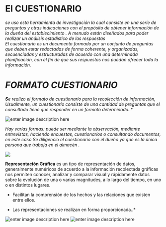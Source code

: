 #  El CUESTIONARIO 
*se  uso esta  herramienta de investigación la cual  consiste  en  una serie de preguntas y otras indicaciones con el propósito de obtener información de la dueña del establecimiento . A menudo están diseñados para poder realizar un análisis estadístico de las respuestas  
El cuestionario es un documento formado por un conjunto de preguntas que deben estar redactadas de forma coherente, y organizadas, secuenciadas y estructuradas de acuerdo con una determinada planificación, con el fin de que sus respuestas nos puedan ofrecer toda la información.*



# *FORMATO CUESTIONARIO*
***S**e realizo  el formato de cuestionario  para la recolección de información, Usualmente, un cuestionario consiste de una cantidad de preguntas que el consultado tiene que responder en un formato determinado..** 

![enter image description here](https://lh3.googleusercontent.com/KqkuN_RWE5cFmb5PTc6FHdh861bynQyqCRvtbtJyo-u1I6-9tskOUXK-3H_oSD9C1a4LvoTeKH6b "1")


*Hay varias formas: puede ser mediante la observación, mediante entrevistas, haciendo encuestas, cuestionarios  o consultando documentos, en este caso Se diligencio el cuestionario con el dueño  ya que es la única persona que trabaja en el almacén  .*


![
](https://lh3.googleusercontent.com/kWuR11XR4nWEGM0XevRfz_CvyNkkT45PfqzVfa3C0FgiOhrEyCZLNJuvCMz8NrwvpnYSO4dTO9Wy "3e")

**Representación Gráfica** 
es un tipo de representación de datos, generalmente numéricos de acuerdo a la información recolectada gráficas nos permiten conocer, analizar y comparar visual y rápidamente datos sobre la evolución de una o varias magnitudes, a lo largo del tiempo, en uno o en distintos lugares.

- Facilitan la comprensión de los hechos y las relaciones que existen entre ellos.

- Las representaciones se realizan en forma proporcionada..*

![enter image description here](https://lh3.googleusercontent.com/Rtt12Nw-Nb6KmJUXzdg_sHfzP8gGsDI8UUjO7OrBSmjdOPXlkBYLCU83ZuHFZYkFTEDEnxDWhsmo "4")
![enter image description here](https://lh3.googleusercontent.com/wVdBToEi-siAQmG_4BQ6DB5y-JLjgsFWik1E0JRvrUN7eOyurrs7K5irE6s9QJ2CujZ7EpIpUuLM "6")
